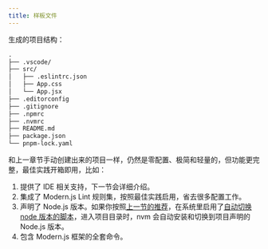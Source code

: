 ```yaml
---
title: 样板文件
---
```


生成的项目结构：

```md
.
├── .vscode/
├── src/
│   ├── .eslintrc.json
│   ├── App.css
│   └── App.jsx
├── .editorconfig
├── .gitignore
├── .npmrc
├── .nvmrc
├── README.md
├── package.json
└── pnpm-lock.yaml
```

和上一章节手动创建出来的项目一样，仍然是零配置、极简和轻量的，但功能更完整，最佳实践开箱即用，比如：

1. 提供了 IDE 相关支持，下一节会详细介绍。
2. 集成了 Modern.js Lint 规则集，按照最佳实践启用，省去很多配置工作。
3. 声明了 Node.js 版本。如果你按照[上一节的推荐](../c01-getting-started/1.1-prerequisites.md)，在系统里启用了[自动切换 node 版本的脚本](https://github.com/nvm-sh/nvm#automatically-call-nvm-use)，进入项目目录时，nvm 会自动安装和切换到项目声明的 Node.js 版本。
4. 包含 Modern.js 框架的全套命令。
